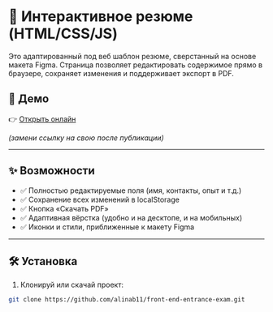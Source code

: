 # 💼 Интерактивное резюме (HTML/CSS/JS)

Это адаптированный под веб шаблон резюме, сверстанный на основе макета Figma. Страница позволяет редактировать содержимое прямо в браузере, сохраняет изменения и поддерживает экспорт в PDF.

## 🔗 Демо

👉 [Открыть онлайн](https://yourusername.github.io/your-repo-name/)

*(замени ссылку на свою после публикации)*

---

## ✨ Возможности

- ✅ Полностью редактируемые поля (имя, контакты, опыт и т.д.)
- ✅ Сохранение всех изменений в localStorage
- ✅ Кнопка «Скачать PDF»
- ✅ Адаптивная вёрстка (удобно и на десктопе, и на мобильных)
- ✅ Иконки и стили, приближенные к макету Figma

---

## 🛠 Установка

1. Клонируй или скачай проект:
```bash
git clone https://github.com/alinab11/front-end-entrance-exam.git
